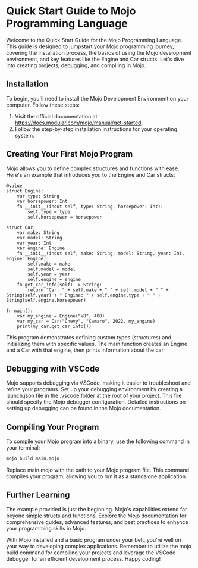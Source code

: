 # Quick Start Guide to Mojo Programming Language

Welcome to the Quick Start Guide for the Mojo Programming Language. This guide is designed to jumpstart your Mojo programming journey, covering the installation process, the basics of using the Mojo development environment, and key features like the Engine and Car structs. Let's dive into creating projects, debugging, and compiling in Mojo.

## Installation

To begin, you'll need to install the Mojo Development Environment on your computer. Follow these steps:

1. Visit the official documentation at https://docs.modular.com/mojo/manual/get-started.
2. Follow the step-by-step installation instructions for your operating system.

## Creating Your First Mojo Program

Mojo allows you to define complex structures and functions with ease. Here's an example that introduces you to the Engine and Car structs:

```mojo
@value
struct Engine:
    var type: String
    var horsepower: Int
    fn __init__(inout self, type: String, horsepower: Int):
        self.type = type
        self.horsepower = horsepower

struct Car:
    var make: String
    var model: String
    var year: Int
    var engine: Engine
    fn __init__(inout self, make: String, model: String, year: Int, engine: Engine):
        self.make = make
        self.model = model
        self.year = year
        self.engine = engine
    fn get_car_info(self) -> String:
        return "Car: " + self.make + " " + self.model + " " + String(self.year) + " Engine: " + self.engine.type + " " + String(self.engine.horsepower)

fn main():
    var my_engine = Engine("V8", 400)
    var my_car = Car("Chevy", "Camaro", 2022, my_engine)
    print(my_car.get_car_info())
```

This program demonstrates defining custom types (structures) and initializing them with specific values. The main function creates an Engine and a Car with that engine, then prints information about the car.

## Debugging with VSCode

Mojo supports debugging via VSCode, making it easier to troubleshoot and refine your programs. Set up your debugging environment by creating a launch.json file in the .vscode folder at the root of your project. This file should specify the Mojo debugger configuration. Detailed instructions on setting up debugging can be found in the Mojo documentation.

## Compiling Your Program

To compile your Mojo program into a binary, use the following command in your terminal:

```bash
mojo build main.mojo
```

Replace main.mojo with the path to your Mojo program file. This command compiles your program, allowing you to run it as a standalone application.

## Further Learning

The example provided is just the beginning. Mojo's capabilities extend far beyond simple structs and functions. Explore the Mojo documentation for comprehensive guides, advanced features, and best practices to enhance your programming skills in Mojo.

With Mojo installed and a basic program under your belt, you're well on your way to developing complex applications. Remember to utilize the mojo build command for compiling your projects and leverage the VSCode debugger for an efficient development process. Happy coding!
